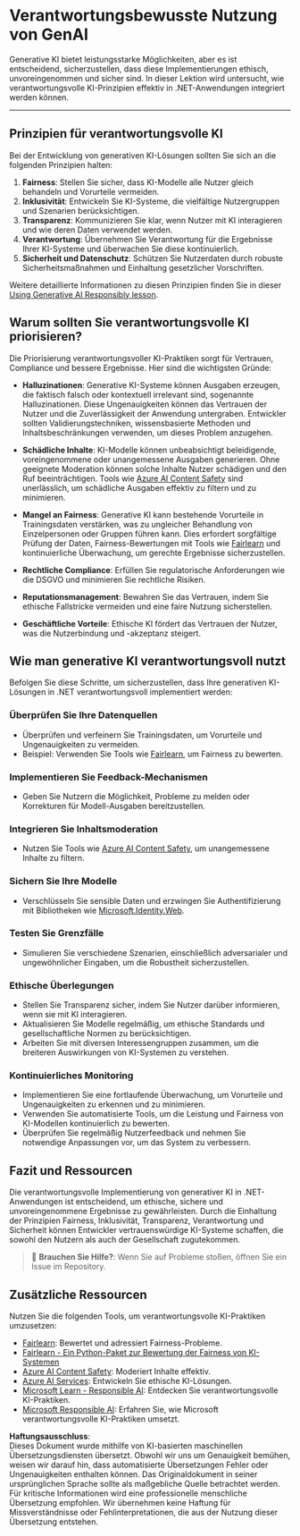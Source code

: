 # Verantwortungsbewusste Nutzung von GenAI

Generative KI bietet leistungsstarke Möglichkeiten, aber es ist entscheidend, sicherzustellen, dass diese Implementierungen ethisch, unvoreingenommen und sicher sind. In dieser Lektion wird untersucht, wie verantwortungsvolle KI-Prinzipien effektiv in .NET-Anwendungen integriert werden können.

---

## Prinzipien für verantwortungsvolle KI

Bei der Entwicklung von generativen KI-Lösungen sollten Sie sich an die folgenden Prinzipien halten:

1. **Fairness**: Stellen Sie sicher, dass KI-Modelle alle Nutzer gleich behandeln und Vorurteile vermeiden.
2. **Inklusivität**: Entwickeln Sie KI-Systeme, die vielfältige Nutzergruppen und Szenarien berücksichtigen.
3. **Transparenz**: Kommunizieren Sie klar, wenn Nutzer mit KI interagieren und wie deren Daten verwendet werden.
4. **Verantwortung**: Übernehmen Sie Verantwortung für die Ergebnisse Ihrer KI-Systeme und überwachen Sie diese kontinuierlich.
5. **Sicherheit und Datenschutz**: Schützen Sie Nutzerdaten durch robuste Sicherheitsmaßnahmen und Einhaltung gesetzlicher Vorschriften.

Weitere detaillierte Informationen zu diesen Prinzipien finden Sie in dieser [Using Generative AI Responsibly lesson](https://github.com/microsoft/generative-ai-for-beginners/tree/main/03-using-generative-ai-responsibly).

## Warum sollten Sie verantwortungsvolle KI priorisieren?

Die Priorisierung verantwortungsvoller KI-Praktiken sorgt für Vertrauen, Compliance und bessere Ergebnisse. Hier sind die wichtigsten Gründe:

- **Halluzinationen**: Generative KI-Systeme können Ausgaben erzeugen, die faktisch falsch oder kontextuell irrelevant sind, sogenannte Halluzinationen. Diese Ungenauigkeiten können das Vertrauen der Nutzer und die Zuverlässigkeit der Anwendung untergraben. Entwickler sollten Validierungstechniken, wissensbasierte Methoden und Inhaltsbeschränkungen verwenden, um dieses Problem anzugehen.

- **Schädliche Inhalte**: KI-Modelle können unbeabsichtigt beleidigende, voreingenommene oder unangemessene Ausgaben generieren. Ohne geeignete Moderation können solche Inhalte Nutzer schädigen und den Ruf beeinträchtigen. Tools wie [Azure AI Content Safety](https://azure.microsoft.com/products/ai-services/ai-content-safety/) sind unerlässlich, um schädliche Ausgaben effektiv zu filtern und zu minimieren.

- **Mangel an Fairness**: Generative KI kann bestehende Vorurteile in Trainingsdaten verstärken, was zu ungleicher Behandlung von Einzelpersonen oder Gruppen führen kann. Dies erfordert sorgfältige Prüfung der Daten, Fairness-Bewertungen mit Tools wie [Fairlearn](https://fairlearn.org/) und kontinuierliche Überwachung, um gerechte Ergebnisse sicherzustellen.

- **Rechtliche Compliance**: Erfüllen Sie regulatorische Anforderungen wie die DSGVO und minimieren Sie rechtliche Risiken.

- **Reputationsmanagement**: Bewahren Sie das Vertrauen, indem Sie ethische Fallstricke vermeiden und eine faire Nutzung sicherstellen.

- **Geschäftliche Vorteile**: Ethische KI fördert das Vertrauen der Nutzer, was die Nutzerbindung und -akzeptanz steigert.

## Wie man generative KI verantwortungsvoll nutzt

Befolgen Sie diese Schritte, um sicherzustellen, dass Ihre generativen KI-Lösungen in .NET verantwortungsvoll implementiert werden:

### Überprüfen Sie Ihre Datenquellen

- Überprüfen und verfeinern Sie Trainingsdaten, um Vorurteile und Ungenauigkeiten zu vermeiden.
- Beispiel: Verwenden Sie Tools wie [Fairlearn](https://fairlearn.org/), um Fairness zu bewerten.

### Implementieren Sie Feedback-Mechanismen

- Geben Sie Nutzern die Möglichkeit, Probleme zu melden oder Korrekturen für Modell-Ausgaben bereitzustellen.

### Integrieren Sie Inhaltsmoderation

- Nutzen Sie Tools wie [Azure AI Content Safety](https://azure.microsoft.com/products/ai-services/ai-content-safety/), um unangemessene Inhalte zu filtern.

### Sichern Sie Ihre Modelle

- Verschlüsseln Sie sensible Daten und erzwingen Sie Authentifizierung mit Bibliotheken wie [Microsoft.Identity.Web](https://github.com/AzureAD/microsoft-identity-web).

### Testen Sie Grenzfälle

- Simulieren Sie verschiedene Szenarien, einschließlich adversarialer und ungewöhnlicher Eingaben, um die Robustheit sicherzustellen.

### Ethische Überlegungen

- Stellen Sie Transparenz sicher, indem Sie Nutzer darüber informieren, wenn sie mit KI interagieren.
- Aktualisieren Sie Modelle regelmäßig, um ethische Standards und gesellschaftliche Normen zu berücksichtigen.
- Arbeiten Sie mit diversen Interessengruppen zusammen, um die breiteren Auswirkungen von KI-Systemen zu verstehen.

### Kontinuierliches Monitoring

- Implementieren Sie eine fortlaufende Überwachung, um Vorurteile und Ungenauigkeiten zu erkennen und zu minimieren.
- Verwenden Sie automatisierte Tools, um die Leistung und Fairness von KI-Modellen kontinuierlich zu bewerten.
- Überprüfen Sie regelmäßig Nutzerfeedback und nehmen Sie notwendige Anpassungen vor, um das System zu verbessern.

## Fazit und Ressourcen

Die verantwortungsvolle Implementierung von generativer KI in .NET-Anwendungen ist entscheidend, um ethische, sichere und unvoreingenommene Ergebnisse zu gewährleisten. Durch die Einhaltung der Prinzipien Fairness, Inklusivität, Transparenz, Verantwortung und Sicherheit können Entwickler vertrauenswürdige KI-Systeme schaffen, die sowohl den Nutzern als auch der Gesellschaft zugutekommen.

> 🙋 **Brauchen Sie Hilfe?**: Wenn Sie auf Probleme stoßen, öffnen Sie ein Issue im Repository.

## Zusätzliche Ressourcen

Nutzen Sie die folgenden Tools, um verantwortungsvolle KI-Praktiken umzusetzen:

- [Fairlearn](https://fairlearn.org/): Bewertet und adressiert Fairness-Probleme.
- [Fairlearn - Ein Python-Paket zur Bewertung der Fairness von KI-Systemen](https://techcommunity.microsoft.com/blog/educatordeveloperblog/fairlearn---a-python-package-to-assess-ai-systems-fairness/1402950)
- [Azure AI Content Safety](https://azure.microsoft.com/products/ai-services/ai-content-safety/): Moderiert Inhalte effektiv.
- [Azure AI Services](https://azure.microsoft.com/products/cognitive-services/): Entwickeln Sie ethische KI-Lösungen.
- [Microsoft Learn - Responsible AI](https://learn.microsoft.com/training/modules/embrace-responsible-ai-principles-practices/): Entdecken Sie verantwortungsvolle KI-Praktiken.
- [Microsoft Responsible AI](https://www.microsoft.com/ai/responsible-ai): Erfahren Sie, wie Microsoft verantwortungsvolle KI-Praktiken umsetzt.

**Haftungsausschluss**:  
Dieses Dokument wurde mithilfe von KI-basierten maschinellen Übersetzungsdiensten übersetzt. Obwohl wir uns um Genauigkeit bemühen, weisen wir darauf hin, dass automatisierte Übersetzungen Fehler oder Ungenauigkeiten enthalten können. Das Originaldokument in seiner ursprünglichen Sprache sollte als maßgebliche Quelle betrachtet werden. Für kritische Informationen wird eine professionelle menschliche Übersetzung empfohlen. Wir übernehmen keine Haftung für Missverständnisse oder Fehlinterpretationen, die aus der Nutzung dieser Übersetzung entstehen.